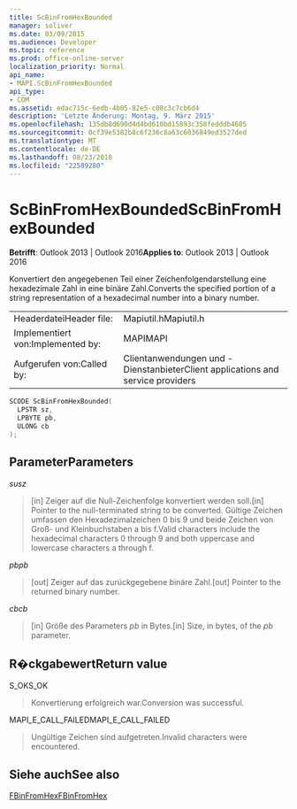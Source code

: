 ```yaml
---
title: ScBinFromHexBounded
manager: soliver
ms.date: 03/09/2015
ms.audience: Developer
ms.topic: reference
ms.prod: office-online-server
localization_priority: Normal
api_name:
- MAPI.ScBinFromHexBounded
api_type:
- COM
ms.assetid: edac715c-6edb-4b05-82e5-c08c3c7cb6d4
description: 'Letzte Änderung: Montag, 9. März 2015'
ms.openlocfilehash: 135db8d690d4d4bd610bd15893c358fedddb4605
ms.sourcegitcommit: 0cf39e5382b8c6f236c8a63c6036849ed3527ded
ms.translationtype: MT
ms.contentlocale: de-DE
ms.lasthandoff: 08/23/2018
ms.locfileid: "22589280"
---
```

# <a name="scbinfromhexbounded"></a><span data-ttu-id="12fad-103">ScBinFromHexBounded</span><span class="sxs-lookup"><span data-stu-id="12fad-103">ScBinFromHexBounded</span></span>

  
  
<span data-ttu-id="12fad-104">**Betrifft**: Outlook 2013 | Outlook 2016</span><span class="sxs-lookup"><span data-stu-id="12fad-104">**Applies to**: Outlook 2013 | Outlook 2016</span></span> 
  
<span data-ttu-id="12fad-105">Konvertiert den angegebenen Teil einer Zeichenfolgendarstellung eine hexadezimale Zahl in eine binäre Zahl.</span><span class="sxs-lookup"><span data-stu-id="12fad-105">Converts the specified portion of a string representation of a hexadecimal number into a binary number.</span></span> 
  
|||
|:-----|:-----|
|<span data-ttu-id="12fad-106">Headerdatei</span><span class="sxs-lookup"><span data-stu-id="12fad-106">Header file:</span></span>  <br/> |<span data-ttu-id="12fad-107">Mapiutil.h</span><span class="sxs-lookup"><span data-stu-id="12fad-107">Mapiutil.h</span></span>  <br/> |
|<span data-ttu-id="12fad-108">Implementiert von:</span><span class="sxs-lookup"><span data-stu-id="12fad-108">Implemented by:</span></span>  <br/> |<span data-ttu-id="12fad-109">MAPI</span><span class="sxs-lookup"><span data-stu-id="12fad-109">MAPI</span></span>  <br/> |
|<span data-ttu-id="12fad-110">Aufgerufen von:</span><span class="sxs-lookup"><span data-stu-id="12fad-110">Called by:</span></span>  <br/> |<span data-ttu-id="12fad-111">Clientanwendungen und -Dienstanbieter</span><span class="sxs-lookup"><span data-stu-id="12fad-111">Client applications and service providers</span></span>  <br/> |
   
```cpp
SCODE ScBinFromHexBounded(
  LPSTR sz,
  LPBYTE pb,
  ULONG cb
);
```

## <a name="parameters"></a><span data-ttu-id="12fad-112">Parameter</span><span class="sxs-lookup"><span data-stu-id="12fad-112">Parameters</span></span>

 <span data-ttu-id="12fad-113">_su_</span><span class="sxs-lookup"><span data-stu-id="12fad-113">_sz_</span></span>
  
> <span data-ttu-id="12fad-114">[in] Zeiger auf die Null-Zeichenfolge konvertiert werden soll.</span><span class="sxs-lookup"><span data-stu-id="12fad-114">[in] Pointer to the null-terminated string to be converted.</span></span> <span data-ttu-id="12fad-115">Gültige Zeichen umfassen den Hexadezimalzeichen 0 bis 9 und beide Zeichen von Groß- und Kleinbuchstaben a bis f.</span><span class="sxs-lookup"><span data-stu-id="12fad-115">Valid characters include the hexadecimal characters 0 through 9 and both uppercase and lowercase characters a through f.</span></span>
    
 <span data-ttu-id="12fad-116">_pb_</span><span class="sxs-lookup"><span data-stu-id="12fad-116">_pb_</span></span>
  
> <span data-ttu-id="12fad-117">[out] Zeiger auf das zurückgegebene binäre Zahl.</span><span class="sxs-lookup"><span data-stu-id="12fad-117">[out] Pointer to the returned binary number.</span></span>
    
 <span data-ttu-id="12fad-118">_cb_</span><span class="sxs-lookup"><span data-stu-id="12fad-118">_cb_</span></span>
  
> <span data-ttu-id="12fad-119">[in] Größe des Parameters _pb_ in Bytes.</span><span class="sxs-lookup"><span data-stu-id="12fad-119">[in] Size, in bytes, of the  _pb_ parameter.</span></span> 
    
## <a name="return-value"></a><span data-ttu-id="12fad-120">R�ckgabewert</span><span class="sxs-lookup"><span data-stu-id="12fad-120">Return value</span></span>

<span data-ttu-id="12fad-121">S_OK</span><span class="sxs-lookup"><span data-stu-id="12fad-121">S_OK</span></span>
  
> <span data-ttu-id="12fad-122">Konvertierung erfolgreich war.</span><span class="sxs-lookup"><span data-stu-id="12fad-122">Conversion was successful.</span></span>
    
<span data-ttu-id="12fad-123">MAPI_E_CALL_FAILED</span><span class="sxs-lookup"><span data-stu-id="12fad-123">MAPI_E_CALL_FAILED</span></span>
  
> <span data-ttu-id="12fad-124">Ungültige Zeichen sind aufgetreten.</span><span class="sxs-lookup"><span data-stu-id="12fad-124">Invalid characters were encountered.</span></span>
    
## <a name="see-also"></a><span data-ttu-id="12fad-125">Siehe auch</span><span class="sxs-lookup"><span data-stu-id="12fad-125">See also</span></span>



[<span data-ttu-id="12fad-126">FBinFromHex</span><span class="sxs-lookup"><span data-stu-id="12fad-126">FBinFromHex</span></span>](fbinfromhex.md)

